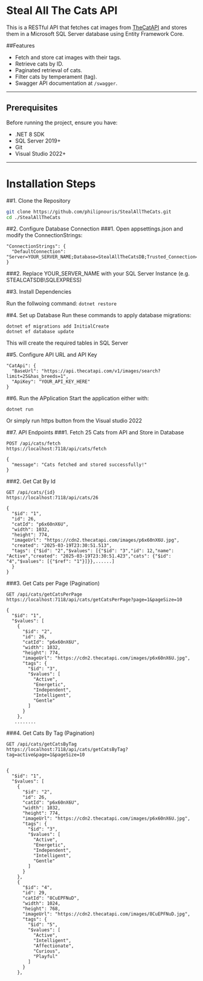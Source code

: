 # Steal All The Cats API

This is a RESTful API that fetches cat images from [TheCatAPI](https://thecatapi.com/) and stores them in a Microsoft SQL Server database using Entity Framework Core.

##Features
- Fetch and store cat images with their tags.
- Retrieve cats by ID.
- Paginated retrieval of cats.
- Filter cats by temperament (tag).
- Swagger API documentation at `/swagger`.

---

## Prerequisites
Before running the project, ensure you have:
- .NET 8 SDK
- SQL Server 2019+
- Git
- Visual Studio 2022+

---

# Installation Steps
##1. Clone the Repository
```sh
git clone https://github.com/philipnouris/StealAllTheCats.git
cd ./StealAllTheCats
```

##2. Configure Database Connection
###1. Open appsettings.json and modify the ConnectionStrings:
```
"ConnectionStrings": {
  "DefaultConnection": "Server=YOUR_SERVER_NAME;Database=StealAllTheCatsDB;Trusted_Connection=True;TrustServerCertificate=True;"
}
```
###2. Replace YOUR_SERVER_NAME with your SQL Server Instance (e.g. STEALCATSDB\\SQLEXPRESS)

##3. Install Dependencies

Run the follwoing command:
```dotnet restore```

##4. Set up Database
Run these commands to apply database migrations:
```
dotnet ef migrations add InitialCreate
dotnet ef database update
```
This will create the required tables in SQL Server

##5. Configure API URL and API Key
```To change the API URL or API Key, modify the appsettings.json file
"CatApi": {
  "BaseUrl": "https://api.thecatapi.com/v1/images/search?limit=25&has_breeds=1",
  "ApiKey": "YOUR_API_KEY_HERE"
}
```
##6. Run the APplication
Start the application either with:
```
dotnet run
```
Or simply run https button from the Visual studio 2022

##7. API Endpoints
###1. Fetch 25 Cats from API and Store in Database
```https
POST /api/cats/fetch
https://localhost:7118/api/cats/fetch
```
```Response body:
{
  "message": "Cats fetched and stored successfully!"
}
```
###2. Get Cat By Id

```https: i.e. input value of id: 26
GET /api/cats/{id}
https://localhost:7118/api/cats/26
```
```Response body:
{
  "$id": "1",
  "id": 26,
  "catId": "p6x60nX6U",
  "width": 1032,
  "height": 774,
  "imageUrl": "https://cdn2.thecatapi.com/images/p6x60nX6U.jpg",
  "created": "2025-03-19T23:30:51.513",
  "tags": {"$id": "2","$values": [{"$id": "3","id": 12,"name": "Active","created": "2025-03-19T23:30:51.423","cats": {"$id": "4","$values": [{"$ref": "1"}]}},......]
  }
}
```
###3. Get Cats per Page (Pagination)
```https: i.e. input values for page: 1 and pagesize: 10 
GET /api/cats/getCatsPerPage
https://localhost:7118/api/cats/getCatsPerPage?page=1&pageSize=10
```
```Response body:
{
  "$id": "1",
  "$values": [
    {
      "$id": "2",
      "id": 26,
      "catId": "p6x60nX6U",
      "width": 1032,
      "height": 774,
      "imageUrl": "https://cdn2.thecatapi.com/images/p6x60nX6U.jpg",
      "tags": {
        "$id": "3",
        "$values": [
          "Active",
          "Energetic",
          "Independent",
          "Intelligent",
          "Gentle"
        ]
      }
    },
   ........
```
###4. Get Cats By Tag (Pagination)
```https: i.e. input values for tag: 'active', page: 1, pagesize: 10
GET /api/cats/getCatsByTag
https://localhost:7118/api/cats/getCatsByTag?tag=active&page=1&pageSize=10
```
```Response body:

{
  "$id": "1",
  "$values": [
    {
      "$id": "2",
      "id": 26,
      "catId": "p6x60nX6U",
      "width": 1032,
      "height": 774,
      "imageUrl": "https://cdn2.thecatapi.com/images/p6x60nX6U.jpg",
      "tags": {
        "$id": "3",
        "$values": [
          "Active",
          "Energetic",
          "Independent",
          "Intelligent",
          "Gentle"
        ]
      }
    },
    {
      "$id": "4",
      "id": 29,
      "catId": "8CuEPFNuD",
      "width": 1024,
      "height": 768,
      "imageUrl": "https://cdn2.thecatapi.com/images/8CuEPFNuD.jpg",
      "tags": {
        "$id": "5",
        "$values": [
          "Active",
          "Intelligent",
          "Affectionate",
          "Curious",
          "Playful"
        ]
      }
    },
```



